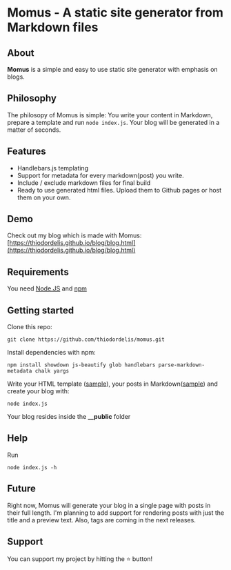 # Momus - A static site generator from Markdown files

## About ##
**Momus** is a simple and easy to use static site generator with emphasis on blogs.

## Philosophy ##
The philosopy of Momus is simple: You write your content in Markdown, prepare a template and run ``node index.js``. Your blog will be generated in a matter of seconds. 

## Features ##
* Handlebars.js templating 
* Support for metadata for every markdown(post) you write. 
* Include / exclude markdown files for final build
* Ready to use generated html files. Upload them to Github pages or host them on your own. 

## Demo ##
Check out my blog which is made with Momus: [https://thiodordelis.github.io/blog/blog.html](https://thiodordelis.github.io/blog/blog.html)

## Requirements ##
You need [Node.JS](https://nodejs.org) and [npm](https://npmjs.com)

## Getting started ##
Clone this repo:

    git clone https://github.com/thiodordelis/momus.git

Install dependencies with npm: 

    npm install showdown js-beautify glob handlebars parse-markdown-metadata chalk yargs

Write your HTML template ([sample](https://github.com/thiodordelis/momus/blob/master/sample/skeleton.html)), your posts in Markdown([sample](https://raw.githubusercontent.com/thiodordelis/momus/master/sample/my_first_post.md)) and create your blog with:  

    node index.js 

Your blog resides inside the **__public** folder

## Help ##
Run 

    node index.js -h

## Future ##
Right now, Momus will generate your blog in a single page with posts in their full length. I'm planning to add support for rendering posts with just the title and a preview text. Also, tags are coming in the next releases.

## Support ##
You can support my project by hitting the :star: button!